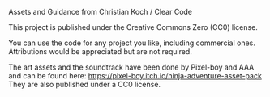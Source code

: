 Assets and Guidance from Christian Koch / Clear Code

This project is published under the Creative Commons Zero (CC0) license.

You can use the code for any project you like, including commercial ones. Attributions would be appreciated but are not required.

The art assets and the soundtrack have been done by Pixel-boy and AAA and can be found here: https://pixel-boy.itch.io/ninja-adventure-asset-pack They are also published under a CC0 license.
